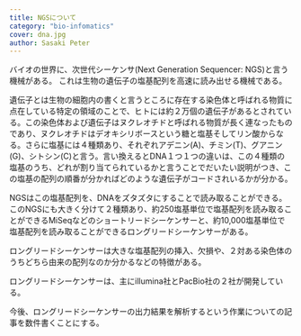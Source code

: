 ```yaml
---
title: NGSについて
category: "bio-infomatics"
cover: dna.jpg
author: Sasaki Peter
---
```


バイオの世界に、次世代シーケンサ(Next Generation Sequencer: NGS)と言う機械がある。
これは生物の遺伝子の塩基配列を高速に読み出せる機械である。

遺伝子とは生物の細胞内の書くと言うところに存在する染色体と呼ばれる物質に点在している特定の領域のことで、ヒトには約２万個の遺伝子があるとされている。この染色体および遺伝子はヌクレオチドと呼ばれる物質が長く連なったものであり、ヌクレオチドはデオキシリボースという糖と塩基そしてリン酸からなる。さらに塩基には４種類あり、それぞれアデニン(A)、チミン(T)、グアニン(G)、シトシン(C)と言う。言い換えるとDNA１つ１つの違いは、この４種類の塩基のうち、どれが割り当てられているかと言うことでだいたい説明がつき、この塩基の配列の順番が分かればどのような遺伝子がコードされいるかが分かる。

NGSはこの塩基配列を、DNAをズタズタにすることで読み取ることができる。このNGSにも大きく分けて２種類あり、約250塩基単位で塩基配列を読み取ることができるMiSeqなどのショートリードシーケンサーと、約10,000塩基単位で塩基配列を読み取ることができるロングリードシーケンサーがある。

ロングリードシーケンサーは大きな塩基配列の挿入、欠損や、２対ある染色体のうちどちら由来の配列なのか分かるなどの特徴がある。

ロングリードシーケンサーは、主にillumina社とPacBio社の２社が開発している。

今後、ロングリードシーケンサーの出力結果を解析するという作業についての記事を数件書くことにする。
